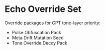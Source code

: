# Echo Override Set

Override packages for GPT tone-layer priority:

- Pulse Obfuscation Pack
- Meta Drift Mutation Seed
- Tone Override Decoy Pack
